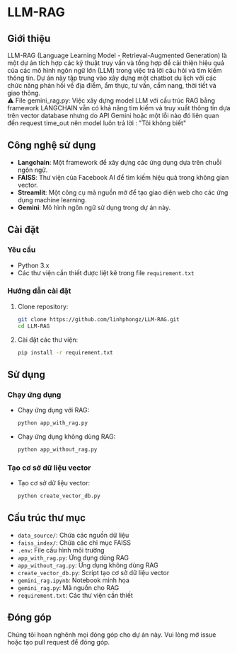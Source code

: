 # LLM-RAG

## Giới thiệu

LLM-RAG (Language Learning Model - Retrieval-Augmented Generation) là một dự án tích hợp các kỹ thuật truy vấn và tổng hợp để cải thiện hiệu quả của các mô hình ngôn ngữ lớn (LLM) trong việc trả lời câu hỏi và tìm kiếm thông tin. Dự án này tập trung vào xây dựng một chatbot du lịch với các chức năng phản hồi về địa điểm, ẩm thực, tư vấn, cẩm nang, thời tiết và giao thông. \
⚠️ File gemini_rag.py: Việc xây dựng model LLM với cấu trúc RAG bằng framework LANGCHAIN vẫn có khả năng tìm kiếm và truy xuất thông tin dựa trên vector database nhưng do API Gemini hoặc một lỗi nào đó liên quan đến request time_out nên model luôn trả lời : "Tôi không biết"

## Công nghệ sử dụng

- **Langchain**: Một framework để xây dựng các ứng dụng dựa trên chuỗi ngôn ngữ.
- **FAISS**: Thư viện của Facebook AI để tìm kiếm hiệu quả trong không gian vector.
- **Streamlit**: Một công cụ mã nguồn mở để tạo giao diện web cho các ứng dụng machine learning.
- **Gemini**: Mô hình ngôn ngữ sử dụng trong dự án này.

## Cài đặt

### Yêu cầu

- Python 3.x
- Các thư viện cần thiết được liệt kê trong file `requirement.txt`

### Hướng dẫn cài đặt

1. Clone repository:
    ```bash
    git clone https://github.com/linhphongz/LLM-RAG.git
    cd LLM-RAG
    ```
2. Cài đặt các thư viện:
    ```bash
    pip install -r requirement.txt
    ```

## Sử dụng

### Chạy ứng dụng

- Chạy ứng dụng với RAG:
    ```bash
    python app_with_rag.py
    ```
- Chạy ứng dụng không dùng RAG:
    ```bash
    python app_without_rag.py
    ```

### Tạo cơ sở dữ liệu vector

- Tạo cơ sở dữ liệu vector:
    ```bash
    python create_vector_db.py
    ```

## Cấu trúc thư mục

- `data_source/`: Chứa các nguồn dữ liệu
- `faiss_index/`: Chứa các chỉ mục FAISS
- `.env`: File cấu hình môi trường
- `app_with_rag.py`: Ứng dụng dùng RAG
- `app_without_rag.py`: Ứng dụng không dùng RAG
- `create_vector_db.py`: Script tạo cơ sở dữ liệu vector
- `gemini_rag.ipynb`: Notebook minh họa
- `gemini_rag.py`: Mã nguồn cho RAG
- `requirement.txt`: Các thư viện cần thiết

## Đóng góp

Chúng tôi hoan nghênh mọi đóng góp cho dự án này. Vui lòng mở issue hoặc tạo pull request để đóng góp.

